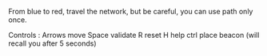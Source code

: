 From blue to red, travel the network, but be careful, you can use path only once.

Controls : 
Arrows move
Space validate
R reset
H help
ctrl place beacon (will recall you after 5 seconds)